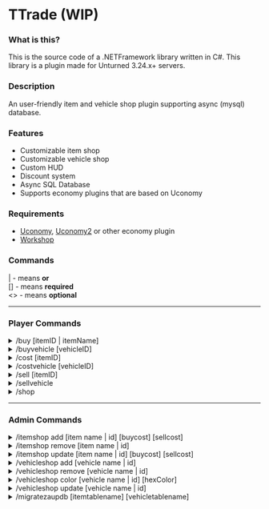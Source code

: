 # TTrade (WIP)

### What is this?
This is the source code of a .NETFramework library written in C#. This library is a plugin made for Unturned 3.24.x+ servers. 

### Description
An user-friendly item and vehicle shop plugin supporting async (mysql) database. 

### Features
* Customizable item shop
* Customizable vehicle shop
* Custom HUD
* Discount system
* Async SQL Database
* Supports economy plugins that are based on Uconomy

### Requirements
- [Uconomy](https://github.com/Rawrfuls/Uconomy/releases/download/1.2/Uconomy.zip), [Uconomy2](https://github.com/TavstalDev/Uconomy) or other economy plugin
- [Workshop](https://steamcommunity.com/sharedfiles/filedetails/?id=2767766199)

### Commands
| - means <b>or</b></br>
[] - means <b>required</b></br>
<> - means <b>optional</b>

---
### Player Commands
<details>
<summary>/buy [itemID | itemName] <amount></summary>
<b>Description:</b> Buys a specific amount of item(s).
<br>
<b>Permission(s):</b> tshop.commands.buy.item
</details>

<details>
<summary>/buyvehicle [vehicleID]</summary>
<b>Description:</b> Buys a specific vehicle.
<br>
<b>Permission(s):</b> tshop.commands.buy.vehicle
<br>
</details>

<details>
<summary>/cost [itemID]</summary>
<b>Description:</b> Checks the cost of a specific item.
<br>
<b>Permission(s):</b>  tshop.commands.cost.item
</details>

<details>
<summary>/costvehicle [vehicleID] <amount></summary>
<b>Description:</b> Checks the cost of a specific vehicle.
<br>
<b>Permission(s):</b> tshop.commands.cost.vehicle
</details>

<details>
<summary>/sell [itemID] <amount></summary>
<b>Description:</b> Sells a specific amount of item(s).
<br>
<b>Permission(s):</b> tshop.commands.sell.item
</details>

<details>
<summary>/sellvehicle <amount></summary>
<b>Description:</b> Sells the current vehicle.
<br>
<b>Permission(s):</b> tshop.commands.sell.vehicle
</details>

<details>
<summary>/shop</summary>
<b>Description:</b> Opens the UI.
<br>
<b>Permission(s):</b> tshop.commands.shopui
</details>

---
### Admin Commands

<details>
<summary>/itemshop add [item name | id] [buycost] [sellcost] <permission></summary>
<b>Description:</b> Manages the item shop.
<br>
<b>Permission(s):</b>  tshop.commands.itemshop, tshop.commands.itemshop.add
</details>

<details>
<summary>/itemshop remove  [item name | id]</summary>
<b>Description:</b> Manages the item shop.
<br>
<b>Permission(s):</b>  tshop.commands.itemshop, tshop.commands.itemshop.remove
</details>

<details>
<summary>/itemshop update [item name | id] [buycost] [sellcost] <permission></summary>
<b>Description:</b> Manages the item shop.
<br>
<b>Permission(s):</b>  tshop.commands.itemshop, tshop.commands.itemshop.update
</details>

<details>
<summary>/vehicleshop add [vehicle name | id] <buycost> <sellcost> <hexColor> <permission></summary>
<b>Description:</b> Manages the vehicle shop.
<br>
<b>Permission(s):</b>  tshop.commands.vehicleshop, tshop.commands.vehicleshop.add
</details>

<details>
<summary>/vehicleshop remove  [vehicle name | id]</summary>
<b>Description:</b> Manages the vehicle shop.
<br>
<b>Permission(s):</b> tshop.commands.vehicleshop, tshop.commands.vehicleshop.remove
</details>

<details>
<summary>/vehicleshop color  [vehicle name | id] [hexColor]</summary>
<b>Description:</b> Manages the vehicle shop.
<br>
<b>Permission(s):</b> tshop.commands.vehicleshop, tshop.commands.vehicleshop.color
</details>

<details>
<summary>/vehicleshop update [vehicle name | id] <buycost> <sellcost> <permission></summary>
<b>Description:</b> Manages the vehicle shop.
<br>
<b>Permission(s):</b>  tshop.commands.vehicleshop, tshop.commands.vehicleshop.update
</details>

<details>
<summary>/migratezaupdb [itemtablename] [vehicletablename]</summary>
<b>Description:</b> Migrates data from the database of the zaupshop plugin.
<br>
<b>Permission(s):</b>  tshop.commands.migratezaupdb
</details>
